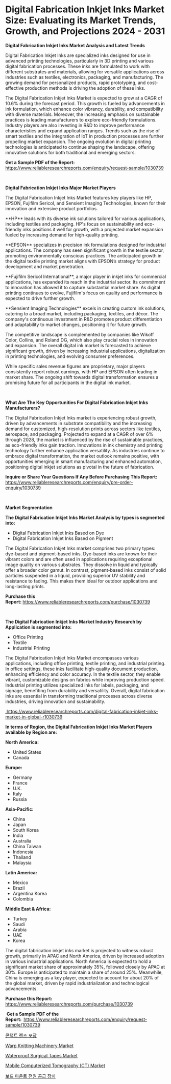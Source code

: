 <p><h1>Digital Fabrication Inkjet Inks Market Size: Evaluating its Market Trends, Growth, and Projections 2024 - 2031</h1></p><p><strong>Digital Fabrication Inkjet Inks Market Analysis and Latest Trends</strong></p>
<p><p>Digital Fabrication Inkjet Inks are specialized inks designed for use in advanced printing technologies, particularly in 3D printing and various digital fabrication processes. These inks are formulated to work with different substrates and materials, allowing for versatile applications across industries such as textiles, electronics, packaging, and manufacturing. The growing demand for personalized products, rapid prototyping, and cost-effective production methods is driving the adoption of these inks.</p><p>The Digital Fabrication Inkjet Inks Market is expected to grow at a CAGR of 10.6% during the forecast period. This growth is fueled by advancements in ink formulation, which enhance color vibrancy, durability, and compatibility with diverse materials. Moreover, the increasing emphasis on sustainable practices is leading manufacturers to explore eco-friendly formulations. Industry players are also investing in R&D to improve performance characteristics and expand application ranges. Trends such as the rise of smart textiles and the integration of IoT in production processes are further propelling market expansion. The ongoing evolution in digital printing technologies is anticipated to continue shaping the landscape, offering innovative solutions for both traditional and emerging sectors.</p></p>
<p><strong>Get a Sample PDF of the Report:&nbsp;</strong> <a href="https://www.reliableresearchreports.com/enquiry/request-sample/1030739">https://www.reliableresearchreports.com/enquiry/request-sample/1030739</a></p>
<p>&nbsp;</p>
<p><strong>Digital Fabrication Inkjet Inks Major Market Players</strong></p>
<p><p>The Digital Fabrication Inkjet Inks Market features key players like HP, EPSON, Fujifilm Sericol, and Sensient Imaging Technologies, known for their innovation and extensive product portfolios.  </p><p>**HP** leads with its diverse ink solutions tailored for various applications, including textiles and packaging. HP's focus on sustainability and eco-friendly inks positions it well for growth, with a projected market expansion fueled by increasing demand for high-quality printing.</p><p>**EPSON** specializes in precision ink formulations designed for industrial applications. The company has seen significant growth in the textile sector, promoting environmentally conscious practices. The anticipated growth in the digital textile printing market aligns with EPSON’s strategy for product development and market penetration.</p><p>**Fujifilm Sericol International**, a major player in inkjet inks for commercial applications, has expanded its reach in the industrial sector. Its commitment to innovation has allowed it to capture substantial market share. As digital printing continues to evolve, Fujifilm's focus on quality and performance is expected to drive further growth.</p><p>**Sensient Imaging Technologies** excels in creating custom ink solutions, catering to a broad market, including packaging, textiles, and décor. The company's continuous investment in R&D promotes product differentiation and adaptability to market changes, positioning it for future growth.</p><p>The competitive landscape is complemented by companies like Wikoff Color, Collins, and Roland DG, which also play crucial roles in innovation and expansion. The overall digital ink market is forecasted to achieve significant growth, driven by increasing industrial applications, digitalization in printing technologies, and evolving consumer preferences.</p><p>While specific sales revenue figures are proprietary, major players consistently report robust earnings, with HP and EPSON often leading in market share. The ongoing shift towards digital transformation ensures a promising future for all participants in the digital ink market.</p></p>
<p>&nbsp;</p>
<p><strong>What Are The Key Opportunities For Digital Fabrication Inkjet Inks Manufacturers?</strong></p>
<p><p>The Digital Fabrication Inkjet Inks market is experiencing robust growth, driven by advancements in substrate compatibility and the increasing demand for customized, high-resolution prints across sectors like textiles, aerospace, and packaging. Projected to expand at a CAGR of over 6% through 2028, the market is influenced by the rise of sustainable practices, as eco-friendly inks gain traction. Innovations in ink chemistry and printing technology further enhance application versatility. As industries continue to embrace digital transformation, the market outlook remains positive, with opportunities emerging in smart manufacturing and enhanced automation, positioning digital inkjet solutions as pivotal in the future of fabrication.</p></p>
<p><strong>Inquire or Share Your Questions If Any Before Purchasing This Report:</strong> <a href="https://www.reliableresearchreports.com/enquiry/pre-order-enquiry/1030739">https://www.reliableresearchreports.com/enquiry/pre-order-enquiry/1030739</a></p>
<p>&nbsp;</p>
<p><strong>Market Segmentation</strong></p>
<p><strong>The Digital Fabrication Inkjet Inks Market Analysis by types is segmented into:</strong></p>
<p><ul><li>Digital Fabrication Inkjet Inks Based on Dye</li><li>Digital Fabrication Inkjet Inks Based on Pigment</li></ul></p>
<p><p>The Digital Fabrication Inkjet Inks market comprises two primary types: dye-based and pigment-based inks. Dye-based inks are known for their vibrant colors and are often used in applications requiring exceptional image quality on various substrates. They dissolve in liquid and typically offer a broader color gamut. In contrast, pigment-based inks consist of solid particles suspended in a liquid, providing superior UV stability and resistance to fading. This makes them ideal for outdoor applications and long-lasting prints.</p></p>
<p><strong>Purchase this Report:&nbsp;</strong><a href="https://www.reliableresearchreports.com/purchase/1030739">https://www.reliableresearchreports.com/purchase/1030739</a></p>
<p>&nbsp;</p>
<p><strong>The Digital Fabrication Inkjet Inks Market Industry Research by Application is segmented into:</strong></p>
<p><ul><li>Office Printing</li><li>Textile</li><li>Industrial Printing</li></ul></p>
<p><p>The Digital Fabrication Inkjet Inks Market encompasses various applications, including office printing, textile printing, and industrial printing. In office settings, these inks facilitate high-quality document production, enhancing efficiency and color accuracy. In the textile sector, they enable vibrant, customizable designs on fabrics while improving production speed. Industrial printing utilizes specialized inks for labels, packaging, and signage, benefiting from durability and versatility. Overall, digital fabrication inks are essential in transforming traditional processes across diverse industries, driving innovation and sustainability.</p></p>
<p><a href="https://www.reliableresearchreports.com/digital-fabrication-inkjet-inks-market-in-global-r1030739">&nbsp;https://www.reliableresearchreports.com/digital-fabrication-inkjet-inks-market-in-global-r1030739</a></p>
<p><strong>In terms of Region, the Digital Fabrication Inkjet Inks Market Players available by Region are:</strong></p>
<p>
    <p> <strong> North America: </strong>
        <ul>
            <li>United States</li>
            <li>Canada</li>
        </ul>
        </p> 
    <p> <strong> Europe: </strong>
        <ul>
            <li>Germany</li>
            <li>France</li>
            <li>U.K.</li>
            <li>Italy</li>
            <li>Russia</li>
        </ul>
        </p> 
    <p> <strong> Asia-Pacific: </strong>
        <ul>
            <li>China</li>
            <li>Japan</li>
            <li>South Korea</li>
            <li>India</li>
            <li>Australia</li>
            <li>China Taiwan</li>
            <li>Indonesia</li>
            <li>Thailand</li>
            <li>Malaysia</li>
        </ul>
        </p> 
    <p> <strong> Latin America: </strong>
        <ul>
            <li>Mexico</li>
            <li>Brazil</li>
            <li>Argentina Korea</li>
            <li>Colombia</li>
        </ul>
        </p> 
    <p> <strong> Middle East & Africa: </strong>
        <ul>
            <li>Turkey</li>
            <li>Saudi</li>
            <li>Arabia</li>
            <li>UAE</li>
            <li>Korea</li>
        </ul>
    </p>
    </p>
<p><p>The digital fabrication inkjet inks market is projected to witness robust growth, primarily in APAC and North America, driven by increased adoption in various industrial applications. North America is expected to hold a significant market share of approximately 35%, followed closely by APAC at 30%. Europe is anticipated to maintain a share of around 25%. Meanwhile, China is emerging as a key player, expected to account for about 20% of the global market, driven by rapid industrialization and technological advancements.</p></p>
<p><strong>Purchase this Report: </strong><a href="https://www.reliableresearchreports.com/purchase/1030739">https://www.reliableresearchreports.com/purchase/1030739</a></p>
<p>&nbsp;<strong>Get a Sample PDF of the Report:&nbsp;&nbsp;</strong><a href="https://www.reliableresearchreports.com/enquiry/request-sample/1030739">https://www.reliableresearchreports.com/enquiry/request-sample/1030739</a></p>
<p><strong></strong></p>
<p><p><a href="https://medium.com/@zlpjbqkb72/%EC%BD%98%ED%83%9D%ED%8A%B8-%EB%A0%8C%EC%A6%88-%ED%8F%AC%EC%9E%A5-%EC%8B%9C%EC%9E%A5-%EA%B7%9C%EB%AA%A8-%EC%A0%90%EC%9C%A0%EC%9C%A8-%EC%84%B1%EC%9E%A5-%EB%B0%8F-%EC%9C%A0%ED%98%95-%EC%95%A0%ED%94%8C%EB%A6%AC%EC%BC%80%EC%9D%B4%EC%85%98-%EC%95%88%EA%B2%BD%EC%A0%90-%EA%B0%80%EC%A0%95%EC%9A%A9-%EC%97%90-%EB%94%B0%EB%A5%B8-%EC%8B%9C%EC%9E%A5-%EB%B6%84%EC%84%9D-%EC%A7%80%EC%97%AD-%ED%86%B5%EC%B0%B0%EB%A0%A5-%EB%B0%8F-2031%EB%85%84%EA%B9%8C%EC%A7%80%EC%9D%98-%EC%98%88%EC%B8%A1-d3f03258be93">콘택트 렌즈 포장</a></p><p><a href="https://github.com/ChiragRP21/Market-Research-Report-List-6/blob/main/warp-knitting-machinery-market.md">Warp Knitting Machinery Market</a></p><p><a href="https://issuu.com/reportprime-2/docs/waterproof-surgical-tapes-market-si_44165bef909ff4">Waterproof Surgical Tapes Market</a></p><p><a href="https://medium.com/@victoria.lyman98067/mobile-computerized-tomography-ct-market-trends-a-detailed-study-of-its-market-segmentation-and-61bf7d09d8c6">Mobile Computerized Tomography (CT) Market</a></p><p><a href="https://medium.com/@juliusgy6neace/%EB%B3%B4%EB%93%9C-%EB%A7%88%EC%9A%B4%ED%8A%B8-%EC%A0%84%EC%9B%90-%EA%B3%B5%EA%B8%89-%EC%9E%A5%EC%B9%98-%EC%8B%9C%EC%9E%A5-%EA%B8%80%EB%A1%9C%EB%B2%8C-%EB%B0%8F-%EC%A7%80%EC%97%AD-%EB%B6%84%EC%84%9D-%EC%A7%80%EC%97%AD-%EA%B5%AD%EA%B0%80-%EC%88%98%EC%A4%80-%EB%B6%84%EC%84%9D-%EB%B0%8F-%EA%B2%BD%EC%9F%81-%ED%99%98%EA%B2%BD%EC%97%90-%EC%A4%91%EC%A0%90-%EB%B6%84%EC%84%9D-%EB%B0%8F-%EC%A0%84%EB%A7%9D-2024-2031-2845f29b7625">보드 마운트 전원 공급 장치</a></p></p>